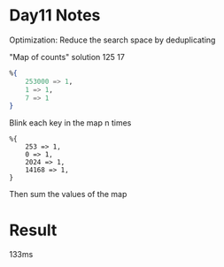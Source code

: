 # Day11 Notes

Optimization:
Reduce the search space by deduplicating

"Map of counts" solution
125 17

```elixir
%{
    253000 => 1,
    1 => 1,
    7 => 1
}
```

Blink each key in the map n times

```
%{
    253 => 1,
    0 => 1,
    2024 => 1,
    14168 => 1,
}
```

Then sum the values of the map

# Result

133ms
